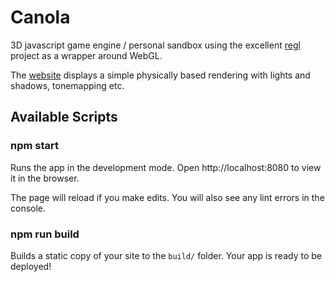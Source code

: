 # Canola

3D javascript game engine / personal sandbox using the excellent [regl](https://github.com/regl-project/regl) project as a wrapper around WebGL. 

The [website](https://stojg.github.io/canola/) displays a simple physically based rendering with lights and shadows, tonemapping etc.

## Available Scripts

### npm start

Runs the app in the development mode.
Open http://localhost:8080 to view it in the browser.

The page will reload if you make edits.
You will also see any lint errors in the console.

### npm run build

Builds a static copy of your site to the `build/` folder.
Your app is ready to be deployed!

